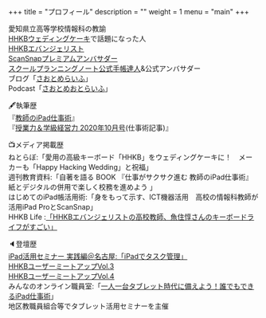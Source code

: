 +++
title = "プロフィール"
description = ""
weight = 1
menu = "main"
+++

愛知県立高等学校情報科の教諭  
[HHKBウェディングケーキ](https://nlab.itmedia.co.jp/nl/articles/1803/29/news109.html)で話題になった人  
[HHKBエバンジェリスト](https://happyhackingkb.com/jp/evangelist/)  
[ScanSnapプレミアムアンバサダー](https://www.pfu.fujitsu.com/imaging/ambassador/)  
[スクールプランニングノート公式手帳達人](http://www.gakuji.co.jp/book/978-4-7619-2416-4.html)&公式アンバサダー  
ブログ「[さおとめらいふ](https://jun3010.me)」  
Podcast「[さおとめおとらいふ](https://www.google.co.jp/url?sa=t&rct=j&q=&esrc=s&source=web&cd=&ved=2ahUKEwjjr5eKo47vAhWUdXAKHeQ9CZoQFjALegQIBxAD&url=https%3A%2F%2Fopen.spotify.com%2Fshow%2F5q1XAjPvRNlPFIxOXQfVkj&usg=AOvVaw0JbJAcnHx_EUpEdGn49U03)」  
  
🖋執筆歴  
『[教師のiPad仕事術](https://amzn.to/3stxZTc)』  
『[授業力＆学級経営力 2020年10月号](https://www.meijitosho.co.jp/detail/21127)(仕事術記事)』  
  
📺メディア掲載歴  
ねとらぼ:「愛用の高級キーボード「HHKB」をウェディングケーキに！　メーカーも「Happy Hacking Wedding」と祝福」  
週刊教育資料:「自著を語る BOOK 『仕事がサクサク進む 教師のiPad仕事術』 紙とデジタルの併用で楽しく校務を進めよう 」  
はじめてのiPad帳活用術:「身をもって示す、ICT機器活用　高校の情報科教師が活用iPad ProとScanSnap」  
HHKB Life :[「HHKBエバンジェリストの高校教師、魚住惇さんのキーボードライフがすごい」](https://happyhackingkb.com/jp/life/hhkb_life01.html)  
  
🔈登壇歴  
[iPad活用セミナー 実践編＠名古屋:「iPadでタスク管理」](https://www.kokuchpro.com/event/f1687db93c5b2aad821b0b0416aff8ad/)  
[HHKBユーザーミートアップVol.3](https://happyhackingkb.com/jp/event/usermeetup03/)  
[HHKBユーザーミートアップVol.4](https://www.pfu.fujitsu.com/hhkeyboard/meetup/2020/)  
みんなのオンライン職員室:「[一人一台タブレット時代に備えよう！誰でもできるiPad仕事術](https://minnano.online/course/1011/)」  
地区教職員組合等でタブレット活用セミナーを主催